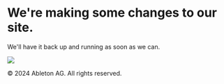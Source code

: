 We're making some changes to our site.
======================================

We'll have it back up and running as soon as we can.

[![](static/ableton-logo.png)](https://www.ableton.com/en/)

© 2024 Ableton AG. All rights reserved.